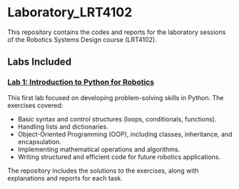 # Laboratory_LRT4102
This repository contains the codes and reports for the laboratory sessions of the Robotics Systems Design course (LRT4102). 

## Labs Included  

### [Lab 1: Introduction to Python for Robotics](./Lab1/)
This first lab focused on developing problem-solving skills in Python. The exercises covered:  
- Basic syntax and control structures (loops, conditionals, functions).  
- Handling lists and dictionaries.  
- Object-Oriented Programming (OOP), including classes, inheritance, and encapsulation.  
- Implementing mathematical operations and algorithms.  
- Writing structured and efficient code for future robotics applications. 

The repository includes the solutions to the exercises, along with explanations and reports for each task.  
